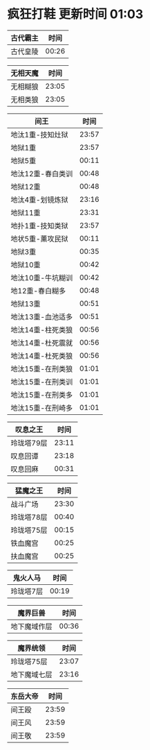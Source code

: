 # 疯狂打鞋 更新时间 01:03

| 古代霸主   | 时间    |
|--------|-------|
| 古代皇陵 | 00:26 |

| 无相天魔   | 时间    |
|--------|-------|
| 无相糊狼 | 23:05 |
| 无相类狼 | 23:05 |

| 间王   | 时间    |
|--------|-------|
| 地汰1重-技知灶狱 | 23:57 |
| 地狱1重 | 23:57 |
| 地狱5重 | 00:11 |
| 地汰12重-春白类训 | 00:48 |
| 地狱12重 | 00:48 |
| 地汰4重-划镜炼狱 | 23:16 |
| 地狱11重 | 23:31 |
| 地扑1重-技知类狱 | 23:57 |
| 地状5重-薰攻民狱 | 00:11 |
| 地狱3重 | 00:35 |
| 地狱10重 | 00:42 |
| 地汰10重-牛坑糊训 | 00:42 |
| 地12重-春白糊多 | 00:48 |
| 地狱13重 | 00:51 |
| 地汰13重-血池适多 | 00:51 |
| 地汰14重-柱死类狼 | 00:56 |
| 地汰14重-杜死震就 | 00:56 |
| 地汰14重-杜死类狼 | 00:56 |
| 地汰15重-在刑类狼 | 01:01 |
| 地汰15重-在刑类训 | 01:01 |
| 地汰15重-在刑类多 | 01:01 |
| 地汰15重-在刑崎多 | 01:01 |

| 叹息之王   | 时间    |
|--------|-------|
| 玲珑塔79层 | 23:11 |
| 叹息回谭 | 23:18 |
| 叹息回麻 | 00:31 |

| 猛魔之王   | 时间    |
|--------|-------|
| 战斗广场 | 23:30 |
| 玲珑塔78层 | 00:40 |
| 玲珑塔75层 | 00:15 |
| 铁血魔宫 | 00:25 |
| 扶血魔宫 | 00:25 |

| 鬼火人马   | 时间    |
|--------|-------|
| 玲珑塔7层 | 00:19 |

| 魔界巨兽   | 时间    |
|--------|-------|
| 地下魔域作层 | 00:36 |

| 魔界统领   | 时间    |
|--------|-------|
| 玲珑塔75层 | 23:07 |
| 地下魔域七层 | 23:16 |

| 东岳大帝   | 时间    |
|--------|-------|
| 间王殴 | 23:59 |
| 间王风 | 23:59 |
| 间王敬 | 23:59 |
